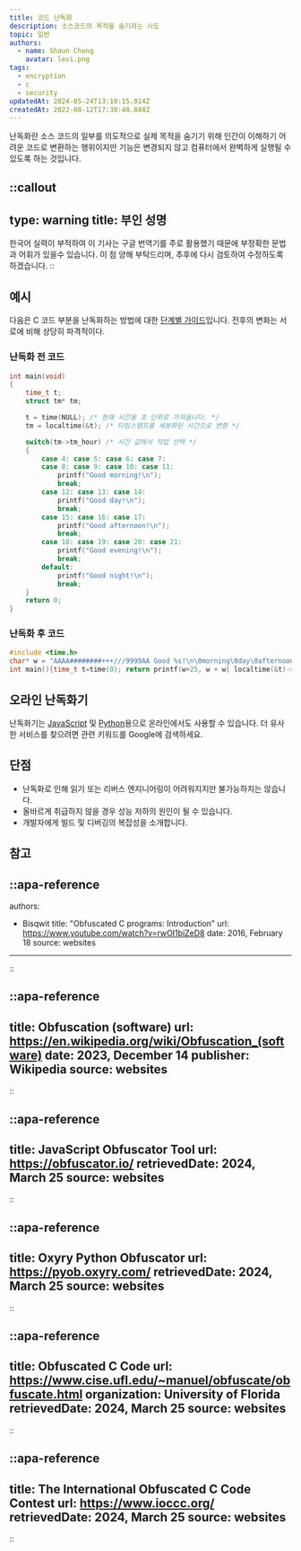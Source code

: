 ```yaml
---
title: 코드 난독화
description: 소스코드의 목적을 숨기려는 시도
topic: 일반
authors:
  - name: Shaun Chong
    avatar: levi.png
tags:
  - encryption
  - c
  - security
updatedAt: 2024-05-24T13:10:15.014Z
createdAt: 2022-08-12T17:38:48.848Z
---
```


난독화란 소스 코드의 일부를 의도적으로 실제 목적을 숨기기 위해 인간이 이해하기 어려운 코드로 변환하는 행위이지만 기능은 변경되지 않고 컴퓨터에서 완벽하게 실행될 수 있도록 하는 것입니다.

<!--more-->

<!-- prettier-ignore-start -->
::callout
---
type: warning
title: 부인 성명
---
한국어 실력이 부적하여 이 기사는 구글 번역기를 주로 활용했기 때문에 부정확한 문법과 어휘가 있을수 있습니다. 이 점 양해 부탁드리며, 추후에 다시 검토하여 수정하도록 하겠습니다.
::
<!-- prettier-ignore-end -->

## 예시

다음은 C 코드 부분을 난독화하는 방법에 대한 [단계별 가이드](https://www.youtube.com/watch?v=rwOI1biZeD8)입니다. 전후의 변화는 서로에 비해 상당히 파격적이다.

### 난독화 전 코드

```c [hello.c]
int main(void)
{
    time_t t;
    struct tm* tm;

    t = time(NULL); /* 현재 시간을 초 단위로 가져옵니다. */
    tm = localtime(&t); /* 타임스탬프를 세분화된 시간으로 변환 */

    switch(tm->tm_hour) /* 시간 값에서 작업 선택 */
    {
        case 4: case 5: case 6: case 7:
        case 8: case 9: case 10: case 11:
            printf("Good morning!\n");
            break;
        case 12: case 13: case 14:
            printf("Good day!\n");
            break;
        case 15: case 16: case 17:
            printf("Good afternoon!\n");
            break;
        case 18: case 19: case 20: case 21:
            printf("Good evening!\n");
            break;
        default:
            printf("Good night!\n");
            break;
    }
    return 0;
}
```

### 난독화 후 코드

```c [hello.c]
#include <time.h>
char* w = "AAAA########+++///9999AA Good %s!\n\0morning\0day\0afternoon\0evening\0night";
int main(){time_t t=time(0); return printf(w+25, w + w[ localtime(&t)->tm_hour ]);}
```

## 오라인 난독화기

난독화기는 [JavaScript](https://obfuscator.io/) 및 [Python](https://pyob.oxyry.com/)용으로 온라인에서도 사용할 수 있습니다. 더 유사한 서비스를 찾으려면 관련 키워드를 Google에 검색하세요.

## 단점

- 난독화로 인해 읽기 또는 리버스 엔지니어링이 어려워지지만 불가능하지는 않습니다.
- 올바르게 취급하지 않을 경우 성능 저하의 원인이 될 수 있습니다.
- 개발자에게 빌드 및 디버깅의 복잡성을 소개합니다.

## 참고

<!-- prettier-ignore-start -->
::apa-reference
---
authors:
 - Bisqwit
title: "Obfuscated C programs: Introduction"
url: https://www.youtube.com/watch?v=rwOI1biZeD8
date: 2016, February 18
source: websites
---
::

::apa-reference
---
title: Obfuscation (software)
url: https://en.wikipedia.org/wiki/Obfuscation_(software)
date: 2023, December 14
publisher: Wikipedia
source: websites
---
::

::apa-reference
---
title: JavaScript Obfuscator Tool
url: https://obfuscator.io/
retrievedDate: 2024, March 25
source: websites
---
::

::apa-reference
---
title: Oxyry Python Obfuscator
url: https://pyob.oxyry.com/
retrievedDate: 2024, March 25
source: websites
---
::

::apa-reference
---
title: Obfuscated C Code
url: https://www.cise.ufl.edu/~manuel/obfuscate/obfuscate.html
organization: University of Florida
retrievedDate: 2024, March 25
source: websites
---
::

::apa-reference
---
title: The International Obfuscated C Code Contest
url: https://www.ioccc.org/
retrievedDate: 2024, March 25
source: websites
---
::
<!-- prettier-ignore-end -->
